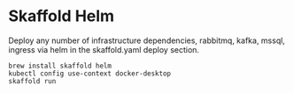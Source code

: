# Skaffold Helm

Deploy any number of infrastructure dependencies, rabbitmq, kafka, mssql, ingress via helm in the skaffold.yaml deploy section.

```
brew install skaffold helm
kubectl config use-context docker-desktop
skaffold run
```